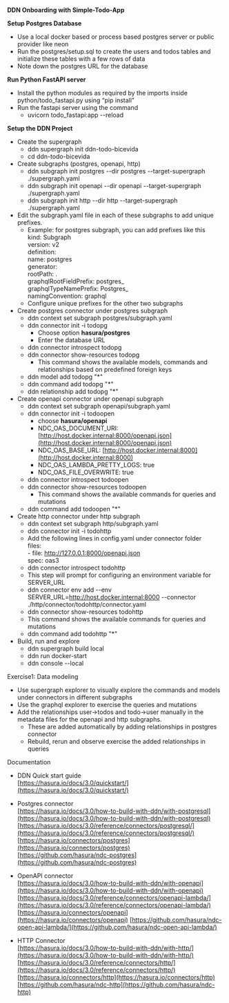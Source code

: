 **DDN Onboarding with Simple-Todo-App**

**Setup Postgres Database**

* Use a local docker based or process based postgres server or public provider like neon  
* Run the postgres/setup.sql to create the users and todos tables and initialize these tables with a few rows of data  
* Note down the postgres URL for the database


**Run Python FastAPI server**

* Install the python modules as required by the imports inside python/todo\_fastapi.py using “pip install”  
* Run the fastapi server using the command  
  * uvicorn todo\_fastapi:app \--reload

**Setup the DDN Project**

* Create the supergraph  
  * ddn supergraph init ddn-todo-bicevida  
  * cd ddn-todo-bicevida  
* Create subgraphs (postgres, openapi, http)  
  * ddn subgraph init postgres \--dir postgres \--target-supergraph ./supergraph.yaml  
  * ddn subgraph init openapi \--dir openapi \--target-supergraph ./supergraph.yaml  
  * ddn subgraph init http \--dir http \--target-supergraph ./supergraph.yaml  
* Edit the subgraph.yaml file in each of these subgraphs to add unique prefixes.   
  * Example: for postgres subgraph, you can add prefixes like this  
    kind: Subgraph  
    version: v2  
    definition:  
     name: postgres  
     generator:  
       rootPath: .  
       graphqlRootFieldPrefix: postgres\_  
       graphqlTypeNamePrefix: Postgres\_  
       namingConvention: graphql  
  * Configure unique prefixes for the other two subgraphs  
* Create postgres connector under postgres subgraph  
  * ddn context set subgraph postgres/subgraph.yaml  
  * ddn connector init \-i todopg  
    * Choose option  **hasura/postgres**  
    * Enter the database URL  
  * ddn connector introspect todopg  
  * ddn connector show-resources todopg  
    * This command shows the available models, commands and relationships based on predefined foreign keys  
  *  ddn model add todopg "\*"  
  *  ddn command add todopg "\*"  
  *  ddn relationship add todopg "\*"  
* Create openapi connector under openapi subgraph  
  * ddn context set subgraph openapi/subgraph.yaml  
  * ddn connector init \-i todoopen  
    * choose **hasura/openapi**  
    * NDC\_OAS\_DOCUMENT\_URI: [http://host.docker.internal:8000/openapi.json](http://host.docker.internal:8000/openapi.json)  
    * NDC\_OAS\_BASE\_URL: [http://host.docker.internal:8000](http://host.docker.internal:8000)  
    * NDC\_OAS\_LAMBDA\_PRETTY\_LOGS: true  
    * NDC\_OAS\_FILE\_OVERWRITE: true  
  * ddn connector introspect todoopen  
  * ddn connector show-resources todoopen  
    * This command shows the available commands for queries and mutations  
  *   ddn command add todoopen "\*"  
* Create http connector under http subgraph  
  *  ddn context set subgraph http/subgraph.yaml  
  *  ddn connector init \-i todohttp  
  *  Add the following lines in config.yaml under connector folder  
     files:  
     \- file: http://127.0.0.1:8000/openapi.json  
       spec: oas3  
  *   ddn connector introspect todohttp  
    * This step will prompt for configuring an environment variable for SERVER\_URL  
  *  ddn connector env add \--env SERVER\_URL=http://host.docker.internal:8000 \--connector ./http/connector/todohttp/connector.yaml  
  *  ddn connector show-resources todohttp  
    * This command shows the available commands for queries and mutations  
  *   ddn command add todohttp "\*"  
* Build, run and explore  
  *  ddn supergraph build local  
  *  ddn run docker-start  
  *  ddn console \--local

Exercise1: Data modeling

* Use supergraph explorer to visually explore the commands and models under connectors in different subgraphs   
* Use the graphql explorer to exercise the queries and mutations  
* Add the relationships user-\>todos and todo-\>user manually in the metadata files for the openapi and http subgraphs.  
  * These are added automatically by adding relationships in postgres connector  
  * Rebuild, rerun and observe exercise the added relationships in queries

    

Documentation

* DDN Quick start guide  
  [https://hasura.io/docs/3.0/quickstart/](https://hasura.io/docs/3.0/quickstart/)  
    
* Postgres connector  
  [https://hasura.io/docs/3.0/how-to-build-with-ddn/with-postgresql](https://hasura.io/docs/3.0/how-to-build-with-ddn/with-postgresql)   
  [https://hasura.io/docs/3.0/reference/connectors/postgresql/](https://hasura.io/docs/3.0/reference/connectors/postgresql/)   
  [https://hasura.io/connectors/postgres](https://hasura.io/connectors/postgres)   
  [https://github.com/hasura/ndc-postgres](https://github.com/hasura/ndc-postgres)   
    
* OpenAPI connector  
  [https://hasura.io/docs/3.0/how-to-build-with-ddn/with-openapi](https://hasura.io/docs/3.0/how-to-build-with-ddn/with-openapi) [https://hasura.io/docs/3.0/reference/connectors/openapi-lambda/](https://hasura.io/docs/3.0/reference/connectors/openapi-lambda/) [https://hasura.io/connectors/openapi](https://hasura.io/connectors/openapi) [https://github.com/hasura/ndc-open-api-lambda/](https://github.com/hasura/ndc-open-api-lambda/)   
    
* HTTP Connector  
  [https://hasura.io/docs/3.0/how-to-build-with-ddn/with-http/](https://hasura.io/docs/3.0/how-to-build-with-ddn/with-http/)  
  [https://hasura.io/docs/3.0/reference/connectors/http/](https://hasura.io/docs/3.0/reference/connectors/http/)   
  [https://hasura.io/connectors/http](https://hasura.io/connectors/http)   
  [https://github.com/hasura/ndc-http](https://github.com/hasura/ndc-http) 




